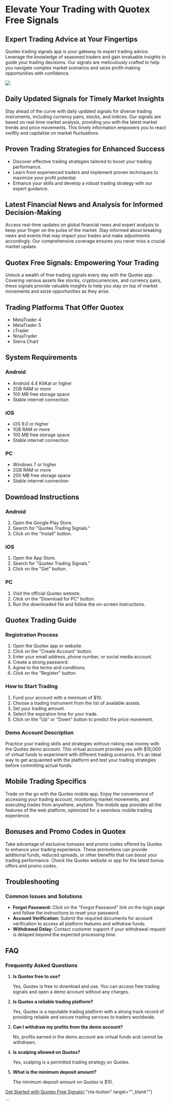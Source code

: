 # Elevate Your Trading with Quotex Free Signals

## Expert Trading Advice at Your Fingertips

Quotex trading signals app is your gateway to expert trading advice.
Leverage the knowledge of seasoned traders and gain invaluable insights
to guide your trading decisions. Our signals are meticulously crafted to
help you navigate complex market scenarios and seize profit-making
opportunities with confidence.

[![](https://static.quotex.io/files/4_en/300_250.jpg)](https://traff.sbs/brokerqxlid)

## Daily Updated Signals for Timely Market Insights

Stay ahead of the curve with daily updated signals for diverse trading
instruments, including currency pairs, stocks, and indices. Our signals
are based on real-time market analysis, providing you with the latest
market trends and price movements. This timely information empowers you
to react swiftly and capitalize on market fluctuations.

## Proven Trading Strategies for Enhanced Success

-   Discover effective trading strategies tailored to boost your trading
    performance.
-   Learn from experienced traders and implement proven techniques to
    maximize your profit potential.
-   Enhance your skills and develop a robust trading strategy with our
    expert guidance.

## Latest Financial News and Analysis for Informed Decision-Making

Access real-time updates on global financial news and expert analysis to
keep your finger on the pulse of the market. Stay informed about
breaking news and events that may impact your trades and make
adjustments accordingly. Our comprehensive coverage ensures you never
miss a crucial market update.

## Quotex Free Signals: Empowering Your Trading

Unlock a wealth of free trading signals every day with the Quotex app.
Covering various assets like stocks, cryptocurrencies, and currency
pairs, these signals provide valuable insights to help you stay on top
of market movements and seize opportunities as they arise.

## Trading Platforms That Offer Quotex

-   MetaTrader 4
-   MetaTrader 5
-   cTrader
-   NinjaTrader
-   Sierra Chart

## System Requirements

### Android

-   Android 4.4 KitKat or higher
-   2GB RAM or more
-   100 MB free storage space
-   Stable internet connection

### iOS

-   iOS 9.0 or higher
-   1GB RAM or more
-   100 MB free storage space
-   Stable internet connection

### PC

-   Windows 7 or higher
-   2GB RAM or more
-   200 MB free storage space
-   Stable internet connection

## Download Instructions

### Android

1.  Open the Google Play Store.
2.  Search for "Quotex Trading Signals."
3.  Click on the "Install" button.

### iOS

1.  Open the App Store.
2.  Search for "Quotex Trading Signals."
3.  Click on the "Get" button.

### PC

1.  Visit the official Quotex website.
2.  Click on the "Download for PC" button.
3.  Run the downloaded file and follow the on-screen instructions.

## Quotex Trading Guide

### Registration Process

1.  Open the Quotex app or website.
2.  Click on the "Create Account" button.
3.  Enter your email address, phone number, or social media account.
4.  Create a strong password.
5.  Agree to the terms and conditions.
6.  Click on the "Register" button.

### How to Start Trading

1.  Fund your account with a minimum of \$10.
2.  Choose a trading instrument from the list of available assets.
3.  Set your trading amount.
4.  Select the expiration time for your trade.
5.  Click on the "Up" or "Down" button to predict the price
    movement.

### Demo Account Description

Practice your trading skills and strategies without risking real money
with the Quotex demo account. This virtual account provides you with
\$10,000 of virtual funds to experiment with different trading
scenarios. It\'s an ideal way to get acquainted with the platform and
test your trading strategies before committing actual funds.

## Mobile Trading Specifics

Trade on the go with the Quotex mobile app. Enjoy the convenience of
accessing your trading account, monitoring market movements, and
executing trades from anywhere, anytime. The mobile app provides all the
features of the web platform, optimized for a seamless mobile trading
experience.

## Bonuses and Promo Codes in Quotex

Take advantage of exclusive bonuses and promo codes offered by Quotex to
enhance your trading experience. These promotions can provide additional
funds, reduced spreads, or other benefits that can boost your trading
performance. Check the Quotex website or app for the latest bonus offers
and promo codes.

## Troubleshooting

### Common Issues and Solutions

-   **Forgot Password:** Click on the "Forgot Password" link on
    the login page and follow the instructions to reset your password.
-   **Account Verification:** Submit the required documents for account
    verification to access all platform features and withdraw funds.
-   **Withdrawal Delay:** Contact customer support if your withdrawal
    request is delayed beyond the expected processing time.

## FAQ

### Frequently Asked Questions

1.  **Is Quotex free to use?**

    Yes, Quotex is free to download and use. You can access free trading
    signals and open a demo account without any charges.

2.  **Is Quotex a reliable trading platform?**

    Yes, Quotex is a reputable trading platform with a strong track
    record of providing reliable and secure trading services to traders
    worldwide.

3.  **Can I withdraw my profits from the demo account?**

    No, profits earned in the demo account are virtual funds and cannot
    be withdrawn.

4.  **Is scalping allowed on Quotex?**

    Yes, scalping is a permitted trading strategy on Quotex.

5.  **What is the minimum deposit amount?**

    The minimum deposit amount on Quotex is \$10.

[Get Started with Quotex Free
Signals](\%22https://traff.sbs/brokerqxlid\%22){."cta-button"
target=""_blank""}

\`\`\`

